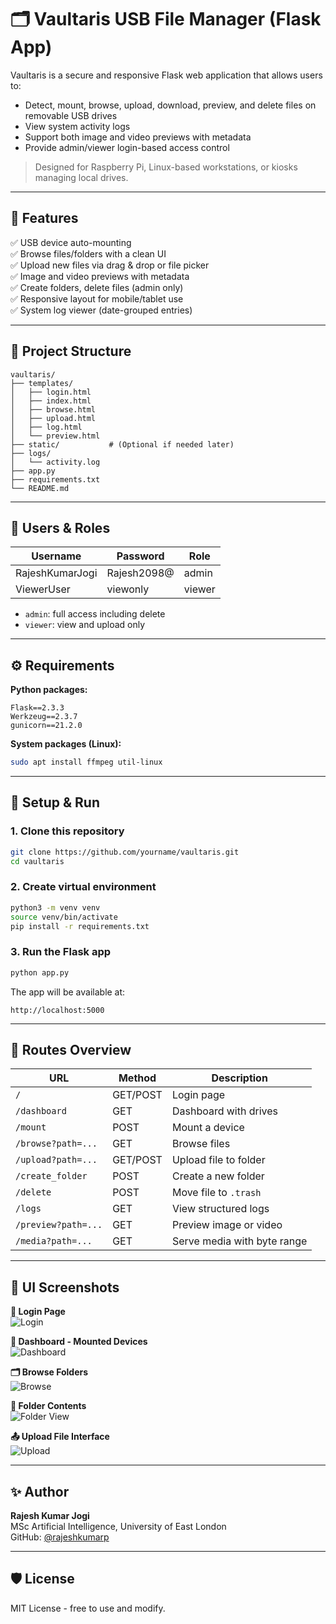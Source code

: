 # 🗂️ Vaultaris USB File Manager (Flask App)

Vaultaris is a secure and responsive Flask web application that allows users to:
- Detect, mount, browse, upload, download, preview, and delete files on removable USB drives
- View system activity logs
- Support both image and video previews with metadata
- Provide admin/viewer login-based access control

> Designed for Raspberry Pi, Linux-based workstations, or kiosks managing local drives.

---

## 🚀 Features

✅ USB device auto-mounting  
✅ Browse files/folders with a clean UI  
✅ Upload new files via drag & drop or file picker  
✅ Image and video previews with metadata  
✅ Create folders, delete files (admin only)  
✅ Responsive layout for mobile/tablet use  
✅ System log viewer (date-grouped entries)

---

## 📁 Project Structure

```
vaultaris/
├── templates/
│   ├── login.html
│   ├── index.html
│   ├── browse.html
│   ├── upload.html
│   ├── log.html
│   └── preview.html
├── static/           # (Optional if needed later)
├── logs/
│   └── activity.log
├── app.py
├── requirements.txt
└── README.md
```

---

## 🔐 Users & Roles

| Username         | Password     | Role    |
|------------------|--------------|---------|
| RajeshKumarJogi  | Rajesh2098@  | admin   |
| ViewerUser       | viewonly     | viewer  |

- `admin`: full access including delete
- `viewer`: view and upload only

---

## ⚙️ Requirements

**Python packages:**

```
Flask==2.3.3
Werkzeug==2.3.7
gunicorn==21.2.0
```

**System packages (Linux):**

```bash
sudo apt install ffmpeg util-linux
```

---

## 🧪 Setup & Run

### 1. Clone this repository

```bash
git clone https://github.com/yourname/vaultaris.git
cd vaultaris
```

### 2. Create virtual environment

```bash
python3 -m venv venv
source venv/bin/activate
pip install -r requirements.txt
```

### 3. Run the Flask app

```bash
python app.py
```

The app will be available at:

```
http://localhost:5000
```

---

## 🔄 Routes Overview

| URL                  | Method | Description                  |
|-----------------------|--------|------------------------------|
| `/`                  | GET/POST | Login page                  |
| `/dashboard`         | GET    | Dashboard with drives       |
| `/mount`             | POST   | Mount a device              |
| `/browse?path=...`   | GET    | Browse files                |
| `/upload?path=...`   | GET/POST | Upload file to folder     |
| `/create_folder`     | POST   | Create a new folder         |
| `/delete`            | POST   | Move file to `.trash`       |
| `/logs`              | GET    | View structured logs        |
| `/preview?path=...`  | GET    | Preview image or video      |
| `/media?path=...`    | GET    | Serve media with byte range |

---

## 📸 UI Screenshots

**🔐 Login Page**  
![Login](Screenshots/Screenshot%20From%202025-06-11%2022-20-40.png)

**💾 Dashboard - Mounted Devices**  
![Dashboard](Screenshots/Screenshot%20From%202025-06-11%2022-30-32.png)

**🗂 Browse Folders**  
![Browse](Screenshots/Screenshot%20From%202025-06-11%2022-34-46.png)

**📁 Folder Contents**  
![Folder View](Screenshots/Screenshot%20From%202025-06-11%2022-34-55.png)

**📤 Upload File Interface**  
![Upload](Screenshots/Screenshot%20From%202025-06-11%2022-35-05.png)

---

## ✨ Author

**Rajesh Kumar Jogi**  
MSc Artificial Intelligence, University of East London  
GitHub: [@rajeshkumarp](https://github.com/rajeshkumarp)

---

## 🛡 License

MIT License - free to use and modify.

